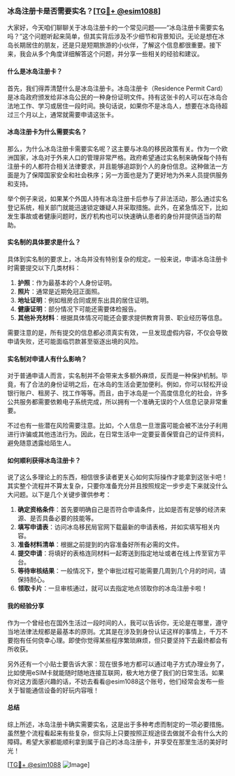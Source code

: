 ### 冰岛注册卡是否需要实名？[[TG💪+ @esim1088](https://t.me/s/esim1088)]

大家好，今天咱们聊聊关于冰岛注册卡的一个常见问题——“冰岛注册卡需要实名吗？”这个问题听起来简单，但其实背后涉及不少细节和背景知识。无论是想在冰岛长期居住的朋友，还是只是短期旅游的小伙伴，了解这个信息都很重要。接下来，我会从多个角度详细解答这个问题，并分享一些相关的经验和建议。

#### 什么是冰岛注册卡？

首先，我们得弄清楚什么是冰岛注册卡。冰岛注册卡（Residence Permit Card）是冰岛政府颁发给非冰岛公民的一种身份证明文件。持有这张卡的人可以在冰岛合法地工作、学习或居住一段时间。换句话说，如果你不是冰岛人，想要在冰岛待超过三个月以上，通常就需要申请这张卡。

#### 冰岛注册卡为什么需要实名？

那么，为什么冰岛注册卡需要实名呢？这主要与冰岛的移民政策有关。作为一个欧洲国家，冰岛对于外来人口的管理非常严格。政府希望通过实名制来确保每个持有注册卡的人都符合相关法律要求，并且能够追踪到个人的身份信息。这种做法一方面是为了保障国家安全和社会秩序；另一方面也是为了更好地为外来人员提供服务和支持。

举个例子来说，如果某个外国人持有冰岛注册卡后参与了非法活动，那么通过实名登记系统，相关部门就能迅速锁定嫌疑人并采取措施。此外，在紧急情况下，比如发生事故或者健康问题时，医疗机构也可以快速确认患者的身份并提供适当的帮助。

#### 实名制的具体要求是什么？

具体到实名制的要求上，冰岛并没有特别复杂的规定。一般来说，申请冰岛注册卡时需要提交以下几类材料：

1. **护照**：作为最基本的个人身份证明。
2. **照片**：通常是近期免冠正面照。
3. **地址证明**：例如租房合同或房东出具的居住证明。
4. **健康证明**：部分情况下可能还需要体检报告。
5. **其他补充材料**：根据具体情况可能还会要求提供教育背景、职业经历等信息。

需要注意的是，所有提交的信息都必须真实有效，一旦发现虚假内容，不仅会导致申请失败，还可能面临罚款甚至驱逐出境的风险。

#### 实名制对申请人有什么影响？

对于普通申请人而言，实名制并不会带来太多额外麻烦，反而是一种保护机制。毕竟，有了合法的身份证明之后，在冰岛的生活会更加便利。例如，你可以轻松开设银行账户、租房子、找工作等等。而且，由于冰岛是一个高度信息化的社会，许多公共服务都需要依赖电子系统完成，所以拥有一个准确无误的个人信息记录非常重要。

不过也有一些潜在风险需要注意。比如，个人信息一旦泄露可能会被不法分子利用进行诈骗或其他违法行为。因此，在日常生活中一定要妥善保管自己的证件资料，避免随意透露给陌生人。

#### 如何顺利获得冰岛注册卡？

说了这么多理论上的东西，相信很多读者更关心如何实际操作才能拿到这张卡吧！其实整个流程并不算太复杂，只要你准备充分并且按照规定一步步走下来就没什么大问题。以下是几个关键步骤供参考：

1. **确定资格条件**：首先要明确自己是否符合申请条件，比如是否有足够的经济来源、是否具备必要的技能等。
2. **填写申请表**：访问冰岛移民局官网下载最新的申请表格，并如实填写相关内容。
3. **准备材料清单**：根据之前提到的内容准备好所有必需的文件。
4. **提交申请**：将填好的表格连同材料一起寄送到指定地址或者在线上传至官方平台。
5. **等待审核结果**：一般情况下，整个审批过程可能需要几周到几个月的时间，请保持耐心。
6. **领取卡片**：一旦审核通过，就可以去指定地点领取你的冰岛注册卡啦！

#### 我的经验分享

作为一个曾经也在国外生活过一段时间的人，我可以告诉你，无论是在哪里，遵守当地法律法规都是最基本的原则。尤其是在涉及到身份认证这样的事情上，千万不要抱有任何侥幸心理。即使你觉得某些程序繁琐麻烦，但只要坚持下去最终都会有所收获。

另外还有一个小贴士要告诉大家：现在很多地方都可以通过电子方式办理业务了，比如使用eSIM卡就能随时随地连接互联网，极大地方便了我们的日常生活。如果你对这方面感兴趣的话，不妨去看看@esim1088这个账号，他们经常会发布一些关于智能通信设备的好玩内容哦！

#### 总结

综上所述，冰岛注册卡确实需要实名，这是出于多种考虑而制定的一项必要措施。虽然整个流程看起来有些复杂，但实际上只要按照正规途径去做就不会有什么大的障碍。希望大家都能顺利拿到属于自己的冰岛注册卡，并享受在那里生活的美好时光！

[[TG💪+ @esim1088](https://t.me/s/esim1088) ![Image](https://i.postimg.cc/4NQfJmqS/Snipaste-2025-05-13-00-14-12.png)]